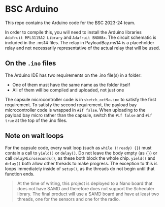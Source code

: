 # BSC Arduino

This repo contains the Arduino code for the BSC 2023-24 team.

In order to compile this, you will need to install the Arduino libraries `Adafruit MPL3115A2 Library` and `Adafruit BNO08x`. The circuit schematic is included in the .ms14 files. The relay in PayloadBay.ms14 is a placeholder relay and not necessarily representative of the actual relay that will be used.

## On the `.ino` files

The Arduino IDE has two requirements on the .ino file(s) in a folder:

- One of them must have the same name as the folder itself
- All of them will be compiled and uploaded, not just one

The capsule microcontroller code is in `sketch_oct9a.ino` to satisfy the first requirement. To satisfy the second requirement, the payload bay microcontroller code is wrapped in `#if false`. When uploading to the payload bay micro rather than the capsule, switch the `#if false` and `#if true` at the top of the .ino files.

## Note on wait loops

For the capsule code, every wait loop (such as `while (!ready) {}`) must contain a call to `yield()` or `delay()`. Do not leave the body empty (as `{}`) or call `delayMicroseconds()`, as these both block the whole chip. `yield()` and `delay()` both allow other threads to make progress.
The exception to this is loops immediately inside of `setup()`, as the threads do not begin until that function ends.

> At the time of writing, this project is deployed to a Nano board that does not have SAMD and therefore does not support the Scheduler library. The final product will use a SAMD board and have at least two threads, one for the sensors and one for the radio.
